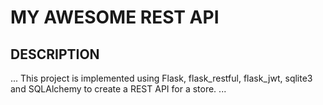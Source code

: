 # MY AWESOME REST API

## DESCRIPTION
...
This project is implemented using Flask, flask_restful, flask_jwt, sqlite3 and SQLAlchemy to create a REST API for a store.
...
